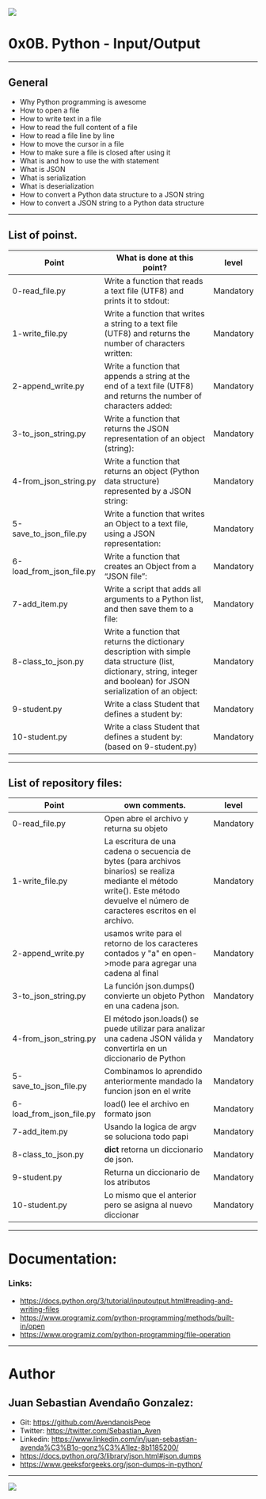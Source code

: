 ![](https://parzibyte.me/blog/wp-content/uploads/2018/12/Leer-archivos-de-texto-con-Python.png)

# 0x0B. Python - Input/Output

------------

## General

- Why Python programming is awesome
- How to open a file
- How to write text in a file
- How to read the full content of a file
- How to read a file line by line
- How to move the cursor in a file
- How to make sure a file is closed after using it
- What is and how to use the with statement
- What is JSON
- What is serialization
- What is deserialization
- How to convert a Python data structure to a JSON string
- How to convert a JSON string to a Python data structure

------------

## List of poinst.

|  Point | What is done at this point? | level |
| ------------ | ------------ | ------------ |
| 0-read_file.py | Write a function that reads a text file (UTF8) and prints it to stdout: | Mandatory |
| 1-write_file.py | Write a function that writes a string to a text file (UTF8) and returns the number of characters written: | Mandatory |
| 2-append_write.py | Write a function that appends a string at the end of a text file (UTF8) and returns the number of characters added: | Mandatory |
| 3-to_json_string.py | Write a function that returns the JSON representation of an object (string): | Mandatory |
| 4-from_json_string.py | Write a function that returns an object (Python data structure) represented by a JSON string: | Mandatory |
| 5-save_to_json_file.py | Write a function that writes an Object to a text file, using a JSON representation: | Mandatory |
| 6-load_from_json_file.py | Write a function that creates an Object from a “JSON file”: | Mandatory |
| 7-add_item.py | Write a script that adds all arguments to a Python list, and then save them to a file: | Mandatory |
| 8-class_to_json.py | Write a function that returns the dictionary description with simple data structure (list, dictionary, string, integer and boolean) for JSON serialization of an object: | Mandatory |
| 9-student.py | Write a class Student that defines a student by: | Mandatory |
| 10-student.py | Write a class Student that defines a student by: (based on 9-student.py) | Mandatory |


------------

## List of repository files:

|  Point | own comments.  | level |
| ------------ | ------------ | ------------ |
| 0-read_file.py | Open abre el archivo y returna su objeto | Mandatory |
| 1-write_file.py | La escritura de una cadena o secuencia de bytes (para archivos binarios) se realiza mediante el método write(). Este método devuelve el número de caracteres escritos en el archivo. | Mandatory |
| 2-append_write.py | usamos write para el retorno de los caracteres contados y "a" en open->mode para agregar una cadena al final | Mandatory |
| 3-to_json_string.py | La función json.dumps() convierte un objeto Python en una cadena json. | Mandatory |
| 4-from_json_string.py |  El método json.loads() se puede utilizar para analizar una cadena JSON válida y convertirla en un diccionario de Python | Mandatory |
| 5-save_to_json_file.py | Combinamos lo aprendido anteriormente mandado la funcion json en el write | Mandatory |
| 6-load_from_json_file.py | load() lee el archivo en formato json | Mandatory |
| 7-add_item.py | Usando la logica de argv se soluciona todo papi | Mandatory |
| 8-class_to_json.py | __dict__ retorna un diccionario de json. | Mandatory |
| 9-student.py | Returna un diccionario de los atributos | Mandatory |
| 10-student.py | Lo mismo que el anterior pero se asigna al nuevo diccionar  | Mandatory |

------------

# Documentation:

### Links:

- https://docs.python.org/3/tutorial/inputoutput.html#reading-and-writing-files
- https://www.programiz.com/python-programming/methods/built-in/open
- https://www.programiz.com/python-programming/file-operation

------------

# Author


## Juan Sebastian Avendaño Gonzalez:
- Git: https://github.com/AvendanoisPepe
- Twitter: https://twitter.com/Sebastian_Aven
- Linkedin: https://www.linkedin.com/in/juan-sebastian-avenda%C3%B1o-gonz%C3%A1lez-8b1185200/
- https://docs.python.org/3/library/json.html#json.dumps
- https://www.geeksforgeeks.org/json-dumps-in-python/

------------


![](https://scontent.fbog4-1.fna.fbcdn.net/v/t39.30808-6/271153206_3074657909465585_6907762404450913633_n.jpg?_nc_cat=105&_nc_rgb565=1&ccb=1-5&_nc_sid=730e14&_nc_ohc=Wm9imN7mxqAAX_DgRTy&_nc_ht=scontent.fbog4-1.fna&oh=00_AT9bMuywrpnZKR3yaTAPu-lqwQ0uJpFTGIYQPM2wabvWlg&oe=61EB1180)